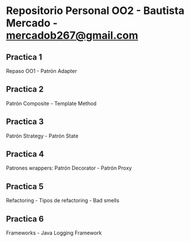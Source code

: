 # Repositorio Personal OO2 - Bautista Mercado - mercadob267@gmail.com

## Practica 1

  Repaso OO1 - Patrón Adapter

## Practica 2

  Patrón Composite - Template Method

## Practica 3

  Patrón Strategy - Patrón State

## Practica 4

  Patrones wrappers: Patrón Decorator - Patrón Proxy

## Practica 5

  Refactoring - Tipos de refactoring - Bad smells
  
## Practica 6

  Frameworks - Java Logging Framework
